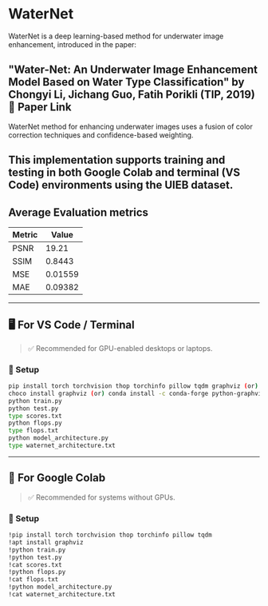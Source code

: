 # WaterNet
WaterNet is a deep learning-based method for underwater image enhancement, introduced in the paper:

"Water-Net: An Underwater Image Enhancement Model Based on Water Type Classification"
by Chongyi Li, Jichang Guo, Fatih Porikli (TIP, 2019)
🔗 Paper Link
---

WaterNet method for enhancing underwater images uses a fusion of color correction techniques and confidence-based weighting.

This implementation supports training and testing in both Google Colab and terminal (VS Code) environments using the UIEB dataset.
---
##  Average Evaluation metrics

| Metric | Value |
|--------|-------|
| PSNR   | 19.21 |
| SSIM   | 0.8443 |
| MSE    | 0.01559 |
| MAE    | 0.09382 |
 
---

## 🖥️ For VS Code / Terminal

> ✅ Recommended for GPU-enabled desktops or laptops.

### 🔧 Setup
```bash
pip install torch torchvision thop torchinfo pillow tqdm graphviz (or) pip install requirements.txt
choco install graphviz (or) conda install -c conda-forge python-graphviz (optional for model architecture)
python train.py
python test.py
type scores.txt
python flops.py
type flops.txt
python model_architecture.py
type waternet_architecture.txt
```
---

## 🚀 For Google Colab 

> ✅ Recommended for systems without GPUs.

### 🔧 Setup
```bash
!pip install torch torchvision thop torchinfo pillow tqdm
!apt install graphviz
!python train.py
!python test.py
!cat scores.txt
!python flops.py
!cat flops.txt
!python model_architecture.py
!cat waternet_architecture.txt
```
